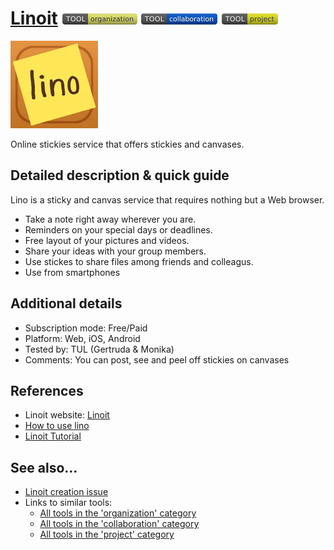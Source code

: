 # [Linoit](http://en.linoit.com/)  [<img src="images/organization.png" align="bottom">](https://github.com/e-CLOSE/Toolbox/issues?q=label%3A01_TOOL+label%3Aorganization) [<img src="images/collaboration.png" align="bottom">](https://github.com/e-CLOSE/Toolbox/issues?q=label%3A01_TOOL+label%3Acollaboration) [<img src="images/project.png" align="bottom">](https://github.com/e-CLOSE/Toolbox/issues?q=label%3A01_TOOL+label%3Aproject)

![Linoit Logo](images/linoit-com.png)

Online stickies service that offers stickies and canvases.


## Detailed description & quick guide

Lino is a sticky and canvas service that requires nothing but a Web browser.

- Take a note right away wherever you are.
- Reminders on your special days or deadlines.
- Free layout of your pictures and videos.
- Share your ideas with your group members.
- Use stickes to share files among friends and colleagus.
- Use from smartphones


## Additional details

- Subscription mode: Free/Paid
- Platform: Web, iOS, Android
- Tested by: TUL (Gertruda & Monika)
- Comments: You can post, see and peel off stickies on canvases


## References

- Linoit website: [Linoit](http://en.linoit.com/)   
- [How to use lino](http://linoit.com/users/linoit-com/canvases/How%20to%20lino)
- [Linoit Tutorial](https://www.youtube.com/watch?v=xWS28cb4CK0)


## See also...

- [Linoit creation issue](https://github.com/e-CLOSE/Toolbox/issues/146)
- Links to similar tools:
  - [All tools in the 'organization' category](https://github.com/e-CLOSE/Toolbox/issues?q=label%3A01_TOOL+label%3Aorganization)
  - [All tools in the 'collaboration' category](https://github.com/e-CLOSE/Toolbox/issues?q=label%3A01_TOOL+label%3Acollaboration)
  - [All tools in the 'project' category](https://github.com/e-CLOSE/Toolbox/issues?q=label%3A01_TOOL+label%3Aproject)
